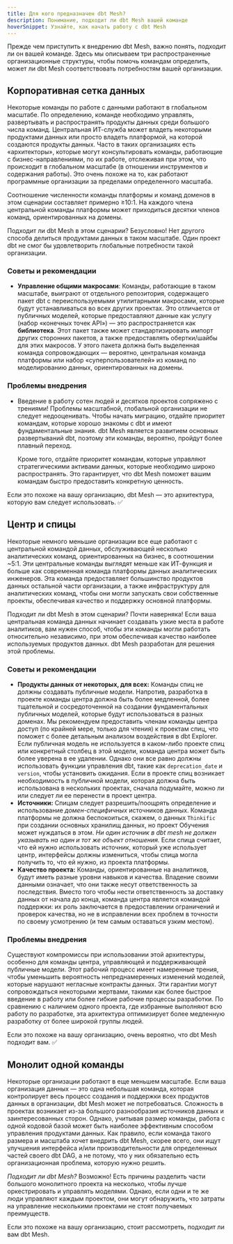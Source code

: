 ```yaml
---
title: Для кого предназначен dbt Mesh?
description: Понимание, подходит ли dbt Mesh вашей команде
hoverSnippet: Узнайте, как начать работу с dbt Mesh
---
```


Прежде чем приступить к внедрению dbt Mesh, важно понять, подходит ли он вашей команде. Здесь мы описываем три распространенные организационные структуры, чтобы помочь командам определить, может ли dbt Mesh соответствовать потребностям вашей организации.

## Корпоративная сетка данных

Некоторые команды по работе с данными работают в глобальном масштабе. По определению, команде необходимо управлять, развертывать и распространять продукты данных среди большого числа команд. Центральная ИТ-служба может владеть некоторыми продуктами данных или просто владеть платформой, на которой создаются продукты данных. Часто в таких организациях есть «архитекторы», которые могут консультировать команды, работающие с бизнес-направлениями, по их работе, отслеживая при этом, что происходит в глобальном масштабе (в отношении инструментов и содержания работы). Это очень похоже на то, как работают программные организации за пределами определенного масштаба.

Соотношение численности команды платформы и команд доменов в этом сценарии составляет примерно ≥10:1. На каждого члена центральной команды платформы может приходиться десятки членов команд, ориентированных на домены.

Подходит ли dbt Mesh в этом сценарии? Безусловно! Нет другого способа делиться продуктами данных в таком масштабе. Один проект dbt не смог бы удовлетворить глобальные потребности такой организации.

### Советы и рекомендации

- **Управление общими макросами**: Команды, работающие в таком масштабе, выиграют от отдельного репозитория, содержащего пакет dbt с переиспользуемыми утилитарными макросами, которые будут устанавливаться во всех других проектах. Это отличается от публичных моделей, которые предоставляют данные как услугу (набор «конечных точек API») — это распространяется как **библиотека**. Этот пакет также может стандартизировать импорт других сторонних пакетов, а также предоставлять обертки/шайбы для этих макросов. У этого пакета должна быть выделенная команда сопровождающих — вероятно, центральная команда платформы или набор «суперпользователей» из команд по моделированию данных, ориентированных на домены.

### Проблемы внедрения

- Введение в работу сотен людей и десятков проектов сопряжено с трениями! Проблемы масштабной, глобальной организации не следует недооценивать. Чтобы начать миграцию, отдайте приоритет командам, которые хорошо знакомы с dbt и имеют фундаментальные знания. dbt Mesh является развитием основных развертываний dbt, поэтому эти команды, вероятно, пройдут более плавный переход.

  Кроме того, отдайте приоритет командам, которые управляют стратегическими активами данных, которые необходимо широко распространять. Это гарантирует, что dbt Mesh поможет вашим командам быстро предоставить конкретную ценность.

Если это похоже на вашу организацию, dbt Mesh — это архитектура, которую вам следует использовать. ✅

## Центр и спицы

Некоторые немного меньшие организации все еще работают с центральной командой данных, обслуживающей несколько аналитических команд, ориентированных на бизнес, в соотношении ~5:1. Эти центральные команды выглядят меньше как ИТ-функция и больше как современная команда платформы данных аналитических инженеров. Эта команда предоставляет большинство продуктов данных остальной части организации, а также инфраструктуру для аналитических команд, чтобы они могли запускать свои собственные проекты, обеспечивая качество и поддержку основной платформы.

Подходит ли dbt Mesh в этом сценарии? Почти наверняка! Если ваша центральная команда данных начинает создавать узкие места в работе аналитиков, вам нужен способ, чтобы эти команды могли работать относительно независимо, при этом обеспечивая качество наиболее используемых продуктов данных. dbt Mesh разработан для решения этой проблемы.

### Советы и рекомендации

- **Продукты данных от некоторых, для всех:** Команды спиц не должны создавать публичные модели. Напротив, разработка в проекте команды центра должна быть более медленной, более тщательной и сосредоточенной на создании фундаментальных публичных моделей, которые будут использоваться в разных доменах. Мы рекомендуем предоставить членам команды центра доступ (по крайней мере, только для чтения) к проектам спиц, что поможет с более детальным анализом воздействия в dbt Explorer. Если публичная модель не используется в каком-либо проекте спиц или конкретный столбец в этой модели, команда центра может быть более уверена в ее удалении. Однако они все равно должны использовать функции управления dbt, такие как `deprecation_date` и `version`, чтобы установить ожидания. Если в проекте спиц возникает необходимость в публичной модели, которая должна быть использована в нескольких проектах, сначала подумайте, можно ли или следует ли ее перенести в проект центра.
- **Источники:** Спицам следует разрешить/поощрять определение и использование _домен-специфичных_ источников данных. Команда платформы не должна беспокоиться, скажем, о данных `Thinkific` при создании основных хранилищ данных, но проект Обучения может нуждаться в этом. _Ни один источник в dbt mesh не должен указывать на один и тот же объект отношения._ Если спица считает, что ей нужно использовать источник, который уже использует центр, интерфейсы должны измениться, чтобы спица могла получить то, что ей нужно, из проекта платформы.
- **Качество проекта:** Команды, ориентированные на аналитиков, будут иметь разные уровни навыков и качества. Владение своими данными означает, что они также несут ответственность за последствия. Вместо того чтобы нести ответственность за доставку данных от начала до конца, команда центра является командой поддержки: их роль заключается в предоставлении ограничений и проверок качества, но не в исправлении всех проблем в точности по своему усмотрению (и тем самым оставаться узким местом).

### Проблемы внедрения

Существуют компромиссы при использовании этой архитектуры, особенно для команды центра, управляющей и поддерживающей публичные модели. Этот рабочий процесс имеет намеренные трения, чтобы уменьшить вероятность непреднамеренных изменений моделей, которые нарушают негласные контракты данных. Эти гарантии могут сопровождаться некоторыми жертвами, такими как более быстрое введение в работу или более гибкие рабочие процессы разработки. По сравнению с наличием одного проекта, где избранные выполняют всю работу по разработке, эта архитектура оптимизирует более медленную разработку от более широкой группы людей.

Если это похоже на вашу организацию, очень вероятно, что dbt Mesh подходит вам. ✅

## Монолит одной команды

Некоторые организации работают в еще меньшем масштабе. Если ваша организация данных — это одна небольшая команда, которая контролирует весь процесс создания и поддержки всех продуктов данных в организации, dbt Mesh может не потребоваться. Сложность в проектах возникает из-за большого разнообразия источников данных и заинтересованных сторон. Однако, учитывая размер команды, работа с одной кодовой базой может быть наиболее эффективным способом управления продуктами данных. Как правило, если команда такого размера и масштаба хочет внедрить dbt Mesh, скорее всего, они ищут улучшения интерфейса и/или производительности для определенных частей своего dbt DAG, а не потому, что у них обязательно есть организационная проблема, которую нужно решить.

_Подходит ли dbt Mesh?_ Возможно! Есть причины разделить части большого монолитного проекта на несколько, чтобы лучше оркестрировать и управлять моделями. Однако, если одни и те же люди управляют каждым проектом, они могут обнаружить, что затраты на управление несколькими проектами не стоят получаемых преимуществ.

Если это похоже на вашу организацию, стоит рассмотреть, подходит ли вам dbt Mesh.